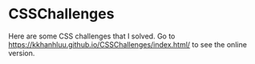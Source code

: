 # CSSChallenges
Here are some CSS challenges that I solved. Go to <https://kkhanhluu.github.io/CSSChallenges/index.html/> to see the online version.
